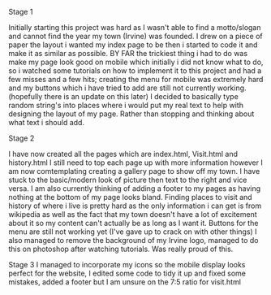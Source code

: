 Stage 1 

Initially starting this project was hard as I wasn't able to find a motto/slogan and cannot find the year my town (Irvine) was founded.
I drew on a piece of paper the layout i wanted my index page to be then i started to code it and make it as similar as possible.
BY FAR the trickiest thing i had to do was make my page look good on mobile which initially i did not know what to do, so i watched some tutorials on how to implement it to this project and had a few misses and a few hits; creating the menu for mobile was extremely hard and my buttons which i have tried to add are still not currently working. (hopefully there is an update on this later)
I decided to basically type random string's into places where i would put my real text to help with designing the layout of my page. Rather than stopping and thinking about what text i should add.

Stage 2

I have now created all the pages which are index.html, Visit.html and history.html I still need to top each page up with more information however I am now comtemplating creating a gallery page to show off my town.
I have stuck to the basic/modern look of picture then text to the right and vice versa. 
I am also currently thinking of adding a footer to my pages as having nothing at the bottom of my page looks bland.
Finding places to visit and history of where i live is pretty hard as the only information i can get is from wikipedia as well as the fact that my town doesn't have a lot of excitement about it so my content can't actually be as long as I want it.
Buttons for the menu are still not working yet (I've gave up to crack on with other things)
I also managed to remove the background of my Irvine logo, managed to do this on photoshop after watching tutorials. Was really proud of this.

Stage 3
I managed to incorporate my icons so the mobile display looks perfect for the website, I edited some code to tidy it up and fixed some mistakes, added a footer but I am unsure on the 7:5 ratio for visit.html

